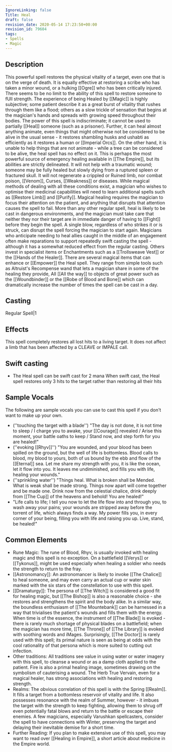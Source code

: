 ```yaml
---
IgnoreLinking: false
Title: Heal
draft: false
revision_date: 2020-05-14 17:23:50+00:00
revision_id: 79604
tags:
- Spells
- Magic
---
```


## Description
This powerful spell restores the physical vitality of a target, even one that is on the verge of death. It is equally effective at restoring a scribe who has taken a minor wound, or a hulking [[Ogre]] who has been critically injured. There seems to be no limit to the ability of this spell to restore someone to fUll strength. The experience of being Healed by [[Magic]] is highly subjective; some patient describe it as a great burst of vitality that rushes through them like a flood; others as a slow trickle of sensation that begins at the magician's hands and spreads with growing speed throughout their bodies.
The power of this spell is indiscriminate; it cannot be used to partially [[Heal]] someone (such as a prisoner). Further, it can heal almost anything animate, even things that might otherwise not be considered to be alive in the usual sense - it restores shambling husks and ushabti as efficiently as it restores a human or [[Imperial Orcs]]. On the other hand, it is unable to help things that are not animate - while a tree can be considered to be alive, the heal spell has no effect on it.
This is perhaps the most powerful source of emergency healing available in [[The Empire]], but its abilities are strictly delineated. It will not help with a traumatic wound; someone may be fully healed but slowly dying from a ruptured spleen or fractured skull. It will not regenerate a crippled or Ruined limb, nor combat poison, [[Venom]], Curses, [[Weakness]] or diseases. While magical methods of dealing with all these conditions exist, a magician who wishes to optimise their medicinal capabilities will need to learn additional spells such as [[Restore Limb]] and [[Purify]].
Magical healing requires the magician to focus their attention on the patient, and anything that disrupts that attention causes the spell to fail. More than any other regular spell, heal is likely to be cast in dangerous environments, and the magician must take care that neither they nor their target are in immediate danger of having to [[Fight]] before they begin the spell. A single blow, regardless of who strikes it or is struck, can disrupt the spell forcing the magician to start again. Magicians who anticipate needing to heal allies caught in the middle of an engagement often make reparations to support repeatedly swift casting the spell - although it has a somewhat reduced effect from the regular casting. Others invest in specialist items or Enchantments such as a [[Trollsweave Vest]] or the [[Hands of the Healer]].
There are several magical items that can enhance or [[Empower]] the Heal spell. They range from simple tools such as Altruist's Recompense wand that lets a magician share in some of the healing they provide, All [[All the way]] to objects of great power such as the [[Woundbinder]] or the [[Robe of Blood and Bone]] which can dramatically increase the number of times the spell can be cast in a day.
## Casting
Regular Spell|1
## Effects
This spell completely restores all lost hits to a living target. It does not affect a limb that has been affected by a CLEAVE or IMPALE call.
## Swift casting
* The Heal spell can be swift cast for 2 mana
When swift cast, the Heal spell restores only 3 hits to the target rather than restoring all their hits
## Sample Vocals
The following are sample vocals you can use to cast this spell if you don't want to make up your own.
* (''touching the target with a blade'') "The day is not done, it is not time to sleep / I charge you to awake, your [[Courage]] revealed / Arise this moment, your battle oaths to keep / Stand now, and step forth for you are healed!"
* (''evoking [[Rhyv]]'') "You are wounded, and your blood has been spilled on the ground, but the well of life is bottomless. Blood calls to blood, my blood to yours, both of us bound by the ebb and flow of the [[Eternal]] sea. Let me share my strength with you, it is like the ocean, let it flow into you. It leaves me undiminished, and fills you with life, healing your wounds."
* (''sprinkling water'') "Things heal. What is broken shall be Mended. What is weak shall be made strong. Things now apart will come together and be made one. Drink now from the celestial chalice, drink deeply from [[The Cup]] of the heavens and behold! You are healed!"
* "Life calls to life; I tell you now to let the life flow into and through you, to wash away your pains; your wounds are stripped away before the torrent of life, which always finds a way. My power fills you, in every corner of your being, filling you with life and raising you up. Live, stand, be healed!"
## Common Elements
* Rune Magic: The rune of Blood, Rhyv, is usually invoked with healing magic and this spell is no exception. On a battlefield [[Verys]] or [[Tykonus]], might be used especially when healing a soldier who needs the strength to return to the fray.
* [[Astronomancy]]: An astronomancer is likely to invoke [[The Chalice]] to heal someone, and may even carry an actual cup or water skin marked with the six stars of the constellation to use with this spell.
* [[Dramaturgy]]: The persona of [[The Witch]] is considered a good fit for healing magic, but [[The Bishop]] is also a reasonable choice - she restores and strengthens the spirit and the body alike. In a similar way, the boundless enthusiasm of [[The Mountebank]] can be harnessed in a way that trivialises the patient's wounds and fills them with the energy. When time is of the essence, the instrument of [[The Blade]] is evoked - there is rarely much shortage of physical blades on a battlefield; when the magician has more time, [[The Throne]] of [[The Library]] is evoked with soothing words and iMages. Surprisingly, [[The Doctor]] is rarely used with this spell; its primal nature is seen as being at odds with the cool rationality of that persona which is more suited to cutting out infection. 
* Other traditions: All traditions see value in using water or water imagery with this spell, to cleanse a wound or as a damp cloth applied to the patient. Fire is also a primal healing image, sometimes drawing on the symbolism of cauterising a wound. The Herb True Vervain, even for a magical healer, has strong associations with healing and restoring strength.
* Realms: The obvious correlation of this spell is with the Spring [[Realm]]. It fills a target from a bottomless reservoir of vitality and life. It also possesses resonance with the realm of Summer, however - it imbues the target with the strength to keep fighting, allowing them to shrug off even potentially fatal blows and return to the battle or escape their enemies. A few magicians, especially Varushkan spellcasters, consider the spell to have connections with Winter, preserving the target and delaying their inevitable demise for a short time.
* Further Reading: If you plan to make extensive use of this spell, you may want to read over [[Healing in Empire]], a short article about medicine in the Empire world.